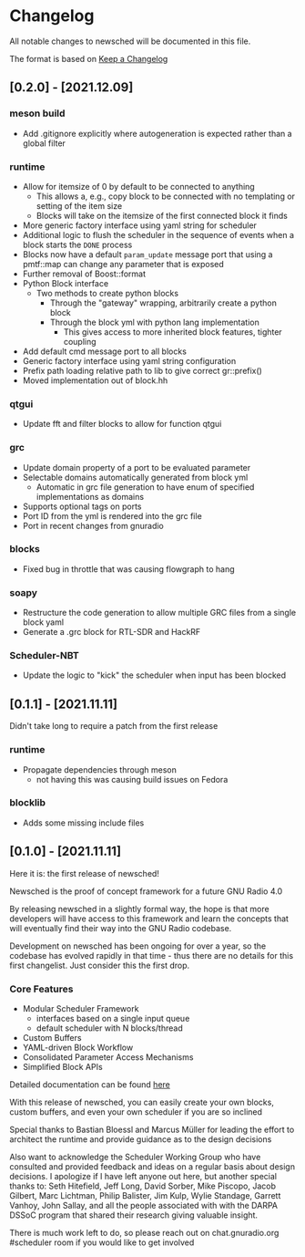 # Changelog
All notable changes to newsched will be documented in this file.

The format is based on [Keep a Changelog](http://keepachangelog.com/en/1.0.0/)

## [0.2.0] - [2021.12.09]
### meson build
- Add .gitignore explicitly where autogeneration is expected rather than a global filter

### runtime
- Allow for itemsize of 0 by default to be connected to anything
  - This allows a, e.g., copy block to be connected with no templating or setting of the item size
  - Blocks will take on the itemsize of the first connected block it finds
- More generic factory interface using yaml string for scheduler
- Additional logic to flush the scheduler in the sequence of events when a block starts the `DONE` process
- Blocks now have a default `param_update` message port that using a pmtf::map can change any parameter that is exposed
- Further removal of Boost::format
- Python Block interface
  - Two methods to create python blocks
    - Through the "gateway" wrapping, arbitrarily create a python block 
    - Through the block yml with python lang implementation
      - This gives access to more inherited block features, tighter coupling
- Add default cmd message port to all blocks
- Generic factory interface using yaml string configuration
- Prefix path loading relative path to lib to give correct gr::prefix()
- Moved implementation out of block.hh

### qtgui
- Update fft and filter blocks to allow for function qtgui

### grc
- Update domain property of a port to be evaluated parameter
- Selectable domains automatically generated from block yml
  - Automatic in grc file generation to have enum of specified implementations as domains
- Supports optional tags on ports
- Port ID from the yml is rendered into the grc file
- Port in recent changes from gnuradio 

### blocks
- Fixed bug in throttle that was causing flowgraph to hang

### soapy
- Restructure the code generation to allow multiple GRC files from a single block yaml
- Generate a .grc block for RTL-SDR and HackRF

### Scheduler-NBT
- Update the logic to "kick" the scheduler when input has been blocked
  
## [0.1.1] - [2021.11.11]

Didn't take long to require a patch from the first release

### runtime
* Propagate dependencies through meson
  * not having this was causing build issues on Fedora

### blocklib
* Adds some missing include files

## [0.1.0] - [2021.11.11]

Here it is: the first release of newsched!  

Newsched is the proof of concept framework for a future GNU Radio 4.0

By releasing newsched in a slightly formal way, the hope is that more developers will 
have access to this framework and learn the concepts that will eventually
find their way into the GNU Radio codebase.  

Development on newsched has been ongoing for over a year, so the codebase
has evolved rapidly in that time - thus there are no details for this first
changelist.  Just consider this the first drop.

### Core Features
- Modular Scheduler Framework
  - interfaces based on a single input queue
  - default scheduler with N blocks/thread
- Custom Buffers
- YAML-driven Block Workflow
- Consolidated Parameter Access Mechanisms
- Simplified Block APIs

Detailed documentation can be found [here](https://gnuradio.github.io/newsched)

With this release of newsched, you can easily create your own blocks, custom
buffers, and even your own scheduler if you are so inclined

Special thanks to Bastian Bloessl and Marcus Müller for leading the effort 
to architect the runtime and provide guidance as to the design decisions

Also want to acknowledge the Scheduler Working Group who have consulted and provided
feedback and ideas on a regular basis about design decisions.  I apologize
if I have left anyone out here, but another special thanks to: Seth Hitefield,
Jeff Long, David Sorber, Mike Piscopo, Jacob Gilbert, Marc Lichtman, Philip Balister,
Jim Kulp, Wylie Standage, Garrett Vanhoy, John Sallay, and all the people associated with 
with the DARPA DSSoC program that shared their research giving valuable insight.

There is much work left to do, so please reach out on chat.gnuradio.org #scheduler
room if you would like to get involved